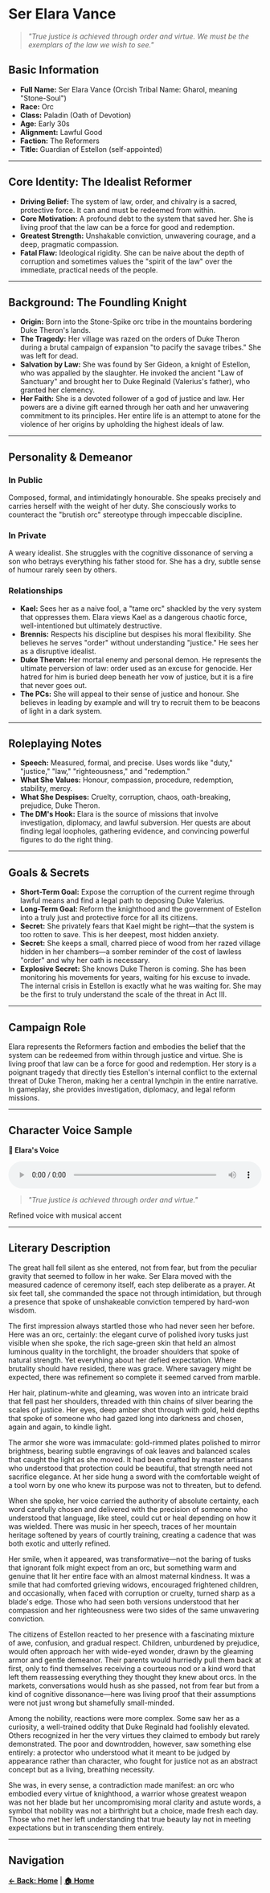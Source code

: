 # Ser Elara Vance

> *"True justice is achieved through order and virtue. We must be the exemplars of the law we wish to see."*

## Basic Information

- **Full Name:** Ser Elara Vance (Orcish Tribal Name: Gharol, meaning "Stone-Soul")
- **Race:** Orc
- **Class:** Paladin (Oath of Devotion)
- **Age:** Early 30s
- **Alignment:** Lawful Good
- **Faction:** The Reformers
- **Title:** Guardian of Estellon (self-appointed)

---

## Core Identity: The Idealist Reformer

- **Driving Belief:** The system of law, order, and chivalry is a sacred, protective force. It can and must be redeemed from within.
- **Core Motivation:** A profound debt to the system that saved her. She is living proof that the law can be a force for good and redemption.
- **Greatest Strength:** Unshakable conviction, unwavering courage, and a deep, pragmatic compassion.
- **Fatal Flaw:** Ideological rigidity. She can be naive about the depth of corruption and sometimes values the "spirit of the law" over the immediate, practical needs of the people.

---

## Background: The Foundling Knight

- **Origin:** Born into the Stone-Spike orc tribe in the mountains bordering Duke Theron's lands.
- **The Tragedy:** Her village was razed on the orders of Duke Theron during a brutal campaign of expansion "to pacify the savage tribes." She was left for dead.
- **Salvation by Law:** She was found by Ser Gideon, a knight of Estellon, who was appalled by the slaughter. He invoked the ancient "Law of Sanctuary" and brought her to Duke Reginald (Valerius's father), who granted her clemency.
- **Her Faith:** She is a devoted follower of a god of justice and law. Her powers are a divine gift earned through her oath and her unwavering commitment to its principles. Her entire life is an attempt to atone for the violence of her origins by upholding the highest ideals of law.

---

## Personality & Demeanor

### In Public
Composed, formal, and intimidatingly honourable. She speaks precisely and carries herself with the weight of her duty. She consciously works to counteract the "brutish orc" stereotype through impeccable discipline.

### In Private
A weary idealist. She struggles with the cognitive dissonance of serving a son who betrays everything his father stood for. She has a dry, subtle sense of humour rarely seen by others.

### Relationships

- **Kael:** Sees her as a naive fool, a "tame orc" shackled by the very system that oppresses them. Elara views Kael as a dangerous chaotic force, well-intentioned but ultimately destructive.
- **Brennis:** Respects his discipline but despises his moral flexibility. She believes he serves "order" without understanding "justice." He sees her as a disruptive idealist.
- **Duke Theron:** Her mortal enemy and personal demon. He represents the ultimate perversion of law: order used as an excuse for genocide. Her hatred for him is buried deep beneath her vow of justice, but it is a fire that never goes out.
- **The PCs:** She will appeal to their sense of justice and honour. She believes in leading by example and will try to recruit them to be beacons of light in a dark system.

---

## Roleplaying Notes

- **Speech:** Measured, formal, and precise. Uses words like "duty," "justice," "law," "righteousness," and "redemption."
- **What She Values:** Honour, compassion, procedure, redemption, stability, mercy.
- **What She Despises:** Cruelty, corruption, chaos, oath-breaking, prejudice, Duke Theron.
- **The DM's Hook:** Elara is the source of missions that involve investigation, diplomacy, and lawful subversion. Her quests are about finding legal loopholes, gathering evidence, and convincing powerful figures to do the right thing.

---

## Goals & Secrets

- **Short-Term Goal:** Expose the corruption of the current regime through lawful means and find a legal path to deposing Duke Valerius.
- **Long-Term Goal:** Reform the knighthood and the government of Estellon into a truly just and protective force for all its citizens.
- **Secret:** She privately fears that Kael might be right—that the system is too rotten to save. This is her deepest, most hidden anxiety.
- **Secret:** She keeps a small, charred piece of wood from her razed village hidden in her chambers—a somber reminder of the cost of lawless "order" and why her oath is necessary.
- **Explosive Secret:** She knows Duke Theron is coming. She has been monitoring his movements for years, waiting for his excuse to invade. The internal crisis in Estellon is exactly what he was waiting for. She may be the first to truly understand the scale of the threat in Act III.


---

## Campaign Role

Elara represents the Reformers faction and embodies the belief that the system can be redeemed from within through justice and virtue. She is living proof that law can be a force for good and redemption. Her story is a poignant tragedy that directly ties Estellon's internal conflict to the external threat of Duke Theron, making her a central lynchpin in the entire narrative. In gameplay, she provides investigation, diplomacy, and legal reform missions.

---

## Character Voice Sample

<div class="audio-player">
    <p><strong>🎵 Elara's Voice</strong></p>
    <audio controls style="width: 100%;">
        <source src="../audio/characters/elara-sample.mp3" type="audio/mpeg">
        <source src="../audio/characters/elara-sample.ogg" type="audio/ogg">
        Your browser does not support the audio element.
        <a href="../audio/characters/elara-sample.mp3">Download audio file</a>
    </audio>
</div>

> *"True justice is achieved through order and virtue."*

Refined voice with musical accent

---

## Literary Description

The great hall fell silent as she entered, not from fear, but from the peculiar gravity that seemed to follow in her wake. Ser Elara moved with the measured cadence of ceremony itself, each step deliberate as a prayer. At six feet tall, she commanded the space not through intimidation, but through a presence that spoke of unshakeable conviction tempered by hard-won wisdom.

The first impression always startled those who had never seen her before. Here was an orc, certainly: the elegant curve of polished ivory tusks just visible when she spoke, the rich sage-green skin that held an almost luminous quality in the torchlight, the broader shoulders that spoke of natural strength. Yet everything about her defied expectation. Where brutality should have resided, there was grace. Where savagery might be expected, there was refinement so complete it seemed carved from marble.

Her hair, platinum-white and gleaming, was woven into an intricate braid that fell past her shoulders, threaded with thin chains of silver bearing the scales of justice. Her eyes, deep amber shot through with gold, held depths that spoke of someone who had gazed long into darkness and chosen, again and again, to kindle light.

The armor she wore was immaculate: gold-rimmed plates polished to mirror brightness, bearing subtle engravings of oak leaves and balanced scales that caught the light as she moved. It had been crafted by master artisans who understood that protection could be beautiful, that strength need not sacrifice elegance. At her side hung a sword with the comfortable weight of a tool worn by one who knew its purpose was not to threaten, but to defend.

When she spoke, her voice carried the authority of absolute certainty, each word carefully chosen and delivered with the precision of someone who understood that language, like steel, could cut or heal depending on how it was wielded. There was music in her speech, traces of her mountain heritage softened by years of courtly training, creating a cadence that was both exotic and utterly refined.

Her smile, when it appeared, was transformative—not the baring of tusks that ignorant folk might expect from an orc, but something warm and genuine that lit her entire face with an almost maternal kindness. It was a smile that had comforted grieving widows, encouraged frightened children, and occasionally, when faced with corruption or cruelty, turned sharp as a blade's edge. Those who had seen both versions understood that her compassion and her righteousness were two sides of the same unwavering conviction.

The citizens of Estellon reacted to her presence with a fascinating mixture of awe, confusion, and gradual respect. Children, unburdened by prejudice, would often approach her with wide-eyed wonder, drawn by the gleaming armor and gentle demeanor. Their parents would hurriedly pull them back at first, only to find themselves receiving a courteous nod or a kind word that left them reassessing everything they thought they knew about orcs. In the markets, conversations would hush as she passed, not from fear but from a kind of cognitive dissonance—here was living proof that their assumptions were not just wrong but shamefully small-minded.

Among the nobility, reactions were more complex. Some saw her as a curiosity, a well-trained oddity that Duke Reginald had foolishly elevated. Others recognized in her the very virtues they claimed to embody but rarely demonstrated. The poor and downtrodden, however, saw something else entirely: a protector who understood what it meant to be judged by appearance rather than character, who fought for justice not as an abstract concept but as a living, breathing necessity.

She was, in every sense, a contradiction made manifest: an orc who embodied every virtue of knighthood, a warrior whose greatest weapon was not her blade but her uncompromising moral clarity and astute words, a symbol that nobility was not a birthright but a choice, made fresh each day. Those who met her left understanding that true beauty lay not in meeting expectations but in transcending them entirely.

---

## Navigation

**[← Back: Home](../README.md)** | **[🏠 Home](../README.md)**
